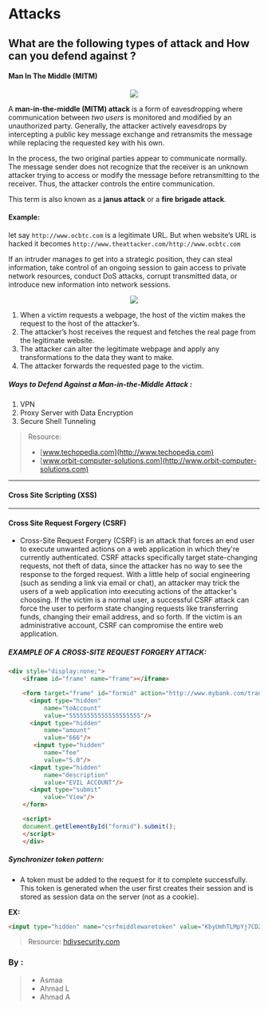 # Attacks


## What are the following types of attack and How can you defend against ?

#### Man In The Middle (MITM)

<p align="center">
<img src="http://1kam1.com/wp-content/uploads/2017/03/man-in-the-middle-mitm.jpg">
</p>



A **man-in-the-middle (MITM) attack** is a form of eavesdropping where communication between _two_ _users_ is monitored and modified by an unauthorized party. Generally, the attacker actively eavesdrops by intercepting a public key message exchange and retransmits the message while replacing the requested key with his own.

In the process, the two original parties appear to communicate normally. The message sender does not recognize that the receiver is an unknown attacker trying to access or modify the message before retransmitting to the receiver. Thus, the attacker controls the entire communication.

This term is also known as a **janus attack** or a **fire brigade attack**.

#### Example:
let say `http://www.ocbtc.com`  is a legitimate URL. But when website’s URL is hacked it becomes `http://www.theattacker.com/http://www.ocbtc.com`

If an intruder manages to get into a strategic position, they can steal information, take control of an ongoing session to gain access to private network resources, conduct DoS attacks, corrupt transmitted data, or introduce new information into network sessions.

<p align="center">
<img src="http://orbit-computer-solutions.com/wp-content/uploads/2015/10/Man-in-the-middle-attacks.jpg">
</p>


1. When a victim requests a webpage, the host of the victim makes the request to the host of the attacker’s.
2. The attacker’s host receives the request and fetches the real page from the legitimate website.
3. The attacker can alter the legitimate webpage and apply any transformations to the data they want to make.
4. The attacker forwards the requested page to the victim.


##### Ways to Defend Against a Man-in-the-Middle Attack :
1. VPN
2. Proxy Server with Data Encryption
3. Secure Shell Tunneling

> Resource: 
> * [www.techopedia.com](http://www.techopedia.com)
> * [www.orbit-computer-solutions.com](http://www.orbit-computer-solutions.com)

---

#### Cross Site Scripting (XSS)

---

#### Cross Site Request Forgery (CSRF)

* Cross-Site Request Forgery (CSRF) is an attack that forces an end user to execute unwanted actions on a web application in which they're currently authenticated. CSRF attacks specifically target state-changing requests, not theft of data, since the attacker has no way to see the response to the forged request. With a little help of social engineering (such as sending a link via email or chat), an attacker may trick the users of a web application into executing actions of the attacker's choosing. If the victim is a normal user, a successful CSRF attack can force the user to perform state changing requests like transferring funds, changing their email address, and so forth. If the victim is an administrative account, CSRF can compromise the entire web application.

##### EXAMPLE OF A CROSS-SITE REQUEST FORGERY ATTACK:
```html
<div style="display:none;">
    <iframe id="frame" name="frame"></iframe>

    <form target="frame" id="formid" action="http://www.mybank.com/transfer" method="post">
      <input type="hidden"
          name="toAccount"
          value="55555555555555555555"/>
      <input type="hidden"
          name="amount"
          value="666"/>
       <input type="hidden"
          name="fee"
          value="5.0"/>
      <input type="hidden"
          name="description"
          value="EVIL ACCOUNT"/>
      <input type="submit"
          value="View"/>
    </form>

    <script>
    document.getElementById("formid").submit();
    </script>
    </div>
```
##### Synchronizer token pattern:

* A token must be added to the request for it to complete successfully. This token is generated when the user first creates their session and is stored as session data on the server (not as a cookie).

**EX:**
```html
<input type="hidden" name="csrfmiddlewaretoken" value="KbyUmhTLMpYj7CD2di7JKP1P3qmLlkPt" />
```


> Resource: [hdivsecurity.com](hdivsecurity.com)





### By :
> * Asmaa 
> * Ahmad L 
> * Ahmad A